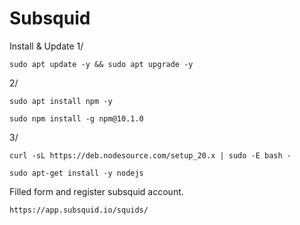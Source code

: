# Subsquid

Install & Update
1/
    
    sudo apt update -y && sudo apt upgrade -y

2/
    
    sudo apt install npm -y

    sudo npm install -g npm@10.1.0
    
3/
    
    curl -sL https://deb.nodesource.com/setup_20.x | sudo -E bash -

    sudo apt-get install -y nodejs

Filled form and register subsquid account.

    https://app.subsquid.io/squids/